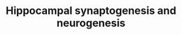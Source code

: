 ---
annotations:
- id: CL:0002608
  parent: animal cell
  type: Cell Type Ontology
  value: hippocampal neuron
- id: PW:0000650
  parent: signaling pathway
  type: Pathway Ontology
  value: signaling pathway pertinent to development
- id: PW:0000003
  parent: signaling pathway
  type: Pathway Ontology
  value: signaling pathway
- id: PW:0000004
  parent: regulatory pathway
  type: Pathway Ontology
  value: regulatory pathway
- id: PW:0002422
  parent: regulatory pathway
  type: Pathway Ontology
  value: synaptic differentiation pathway
authors:
- CMalyar
- Egonw
- AlexanderPico
- Eweitz
citedin: ''
communities:
- ONTOX
description: Cognitive function and the consolidation of memory through hippocampal
  synaptogenesis and neurogenesis and the role of thyroxine.
last-edited: 2024-07-23
ndex: null
organisms:
- Homo sapiens
redirect_from:
- /index.php/Pathway:WP5231
- /instance/WP5231
- /instance/WP5231_r134518
revision: r134518
schema-jsonld:
- '@context': https://schema.org/
  '@id': https://wikipathways.github.io/pathways/WP5231.html
  '@type': Dataset
  creator:
    '@type': Organization
    name: WikiPathways
  description: Cognitive function and the consolidation of memory through hippocampal
    synaptogenesis and neurogenesis and the role of thyroxine.
  keywords:
  - ATP
  - BCL2
  - 'BDNF '
  - CALM1
  - 'CAMK2A '
  - CAMK2B
  - 'CAMK4 '
  - 'CAMKK1 '
  - CAMKK2
  - 'CCND2 '
  - CREB1
  - Ca2+
  - DIO2
  - 'DRD1  '
  - HNRNPL
  - K+
  - MAPK/ERK
  - MAPK14
  - 'NCAM1 '
  - 'NGF '
  - 'NRXN1 '
  - 'NRXN2 '
  - 'NRXN3  '
  - Na+
  - PPARGC1A
  - PRKCA
  - 'PRKCA '
  - PRL
  - RPS6KA5
  - RSK
  - SYT12
  - 'SYT2 '
  - Thyroxine (T4)
  - Triiodothyronine (T3)
  - TrkB
  - cAMP
  license: CC0
  name: Hippocampal synaptogenesis and neurogenesis
seo: CreativeWork
title: Hippocampal synaptogenesis and neurogenesis
wpid: WP5231
---
